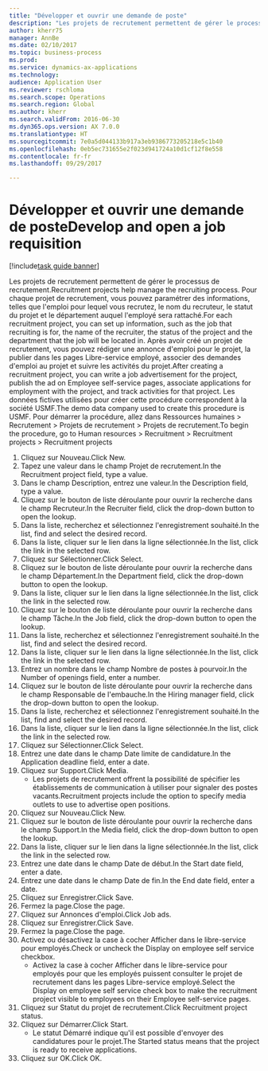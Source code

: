```yaml
--- 
title: "Développer et ouvrir une demande de poste"
description: "Les projets de recrutement permettent de gérer le processus de recrutement."
author: kherr75
manager: AnnBe
ms.date: 02/10/2017
ms.topic: business-process
ms.prod: 
ms.service: dynamics-ax-applications
ms.technology: 
audience: Application User
ms.reviewer: rschloma
ms.search.scope: Operations
ms.search.region: Global
ms.author: kherr
ms.search.validFrom: 2016-06-30
ms.dyn365.ops.version: AX 7.0.0
ms.translationtype: HT
ms.sourcegitcommit: 7e0a5d044133b917a3eb9386773205218e5c1b40
ms.openlocfilehash: 0eb5ec731655e2f023d941724a10d1cf12f8e558
ms.contentlocale: fr-fr
ms.lasthandoff: 09/29/2017

---
```

# <a name="develop-and-open-a-job-requisition"></a><span data-ttu-id="e5e34-103">Développer et ouvrir une demande de poste</span><span class="sxs-lookup"><span data-stu-id="e5e34-103">Develop and open a job requisition</span></span>

[!include[task guide banner](../../includes/task-guide-banner.md)]

<span data-ttu-id="e5e34-104">Les projets de recrutement permettent de gérer le processus de recrutement.</span><span class="sxs-lookup"><span data-stu-id="e5e34-104">Recruitment projects help manage the recruiting process.</span></span> <span data-ttu-id="e5e34-105">Pour chaque projet de recrutement, vous pouvez paramétrer des informations, telles que l'emploi pour lequel vous recrutez, le nom du recruteur, le statut du projet et le département auquel l'employé sera rattaché.</span><span class="sxs-lookup"><span data-stu-id="e5e34-105">For each recruitment project, you can set up information, such as the job that recruiting is for, the name of the recruiter, the status of the project and the department that the job will be located in.</span></span> <span data-ttu-id="e5e34-106">Après avoir créé un projet de recrutement, vous pouvez rédiger une annonce d'emploi pour le projet, la publier dans les pages Libre-service employé, associer des demandes d'emploi au projet et suivre les activités du projet.</span><span class="sxs-lookup"><span data-stu-id="e5e34-106">After creating a recruitment project, you can write a job advertisement for the project, publish the ad on Employee self-service pages, associate applications for employment with the project, and track activities for that project.</span></span> <span data-ttu-id="e5e34-107">Les données fictives utilisées pour créer cette procédure correspondent à la société USMF.</span><span class="sxs-lookup"><span data-stu-id="e5e34-107">The demo data company used to create this procedure is USMF.</span></span> <span data-ttu-id="e5e34-108">Pour démarrer la procédure, allez dans Ressources humaines > Recrutement > Projets de recrutement > Projets de recrutement.</span><span class="sxs-lookup"><span data-stu-id="e5e34-108">To begin the procedure, go to Human resources > Recruitment > Recruitment projects > Recruitment projects</span></span>

1. <span data-ttu-id="e5e34-109">Cliquez sur Nouveau.</span><span class="sxs-lookup"><span data-stu-id="e5e34-109">Click New.</span></span>
2. <span data-ttu-id="e5e34-110">Tapez une valeur dans le champ Projet de recrutement.</span><span class="sxs-lookup"><span data-stu-id="e5e34-110">In the Recruitment project field, type a value.</span></span>
3. <span data-ttu-id="e5e34-111">Dans le champ Description, entrez une valeur.</span><span class="sxs-lookup"><span data-stu-id="e5e34-111">In the Description field, type a value.</span></span>
4. <span data-ttu-id="e5e34-112">Cliquez sur le bouton de liste déroulante pour ouvrir la recherche dans le champ Recruteur.</span><span class="sxs-lookup"><span data-stu-id="e5e34-112">In the Recruiter field, click the drop-down button to open the lookup.</span></span>
5. <span data-ttu-id="e5e34-113">Dans la liste, recherchez et sélectionnez l'enregistrement souhaité.</span><span class="sxs-lookup"><span data-stu-id="e5e34-113">In the list, find and select the desired record.</span></span>
6. <span data-ttu-id="e5e34-114">Dans la liste, cliquer sur le lien dans la ligne sélectionnée.</span><span class="sxs-lookup"><span data-stu-id="e5e34-114">In the list, click the link in the selected row.</span></span>
7. <span data-ttu-id="e5e34-115">Cliquez sur Sélectionner.</span><span class="sxs-lookup"><span data-stu-id="e5e34-115">Click Select.</span></span>
8. <span data-ttu-id="e5e34-116">Cliquez sur le bouton de liste déroulante pour ouvrir la recherche dans le champ Département.</span><span class="sxs-lookup"><span data-stu-id="e5e34-116">In the Department field, click the drop-down button to open the lookup.</span></span>
9. <span data-ttu-id="e5e34-117">Dans la liste, cliquer sur le lien dans la ligne sélectionnée.</span><span class="sxs-lookup"><span data-stu-id="e5e34-117">In the list, click the link in the selected row.</span></span>
10. <span data-ttu-id="e5e34-118">Cliquez sur le bouton de liste déroulante pour ouvrir la recherche dans le champ Tâche.</span><span class="sxs-lookup"><span data-stu-id="e5e34-118">In the Job field, click the drop-down button to open the lookup.</span></span>
11. <span data-ttu-id="e5e34-119">Dans la liste, recherchez et sélectionnez l'enregistrement souhaité.</span><span class="sxs-lookup"><span data-stu-id="e5e34-119">In the list, find and select the desired record.</span></span>
12. <span data-ttu-id="e5e34-120">Dans la liste, cliquer sur le lien dans la ligne sélectionnée.</span><span class="sxs-lookup"><span data-stu-id="e5e34-120">In the list, click the link in the selected row.</span></span>
13. <span data-ttu-id="e5e34-121">Entrez un nombre dans le champ Nombre de postes à pourvoir.</span><span class="sxs-lookup"><span data-stu-id="e5e34-121">In the Number of openings field, enter a number.</span></span>
14. <span data-ttu-id="e5e34-122">Cliquez sur le bouton de liste déroulante pour ouvrir la recherche dans le champ Responsable de l'embauche.</span><span class="sxs-lookup"><span data-stu-id="e5e34-122">In the Hiring manager field, click the drop-down button to open the lookup.</span></span>
15. <span data-ttu-id="e5e34-123">Dans la liste, recherchez et sélectionnez l'enregistrement souhaité.</span><span class="sxs-lookup"><span data-stu-id="e5e34-123">In the list, find and select the desired record.</span></span>
16. <span data-ttu-id="e5e34-124">Dans la liste, cliquer sur le lien dans la ligne sélectionnée.</span><span class="sxs-lookup"><span data-stu-id="e5e34-124">In the list, click the link in the selected row.</span></span>
17. <span data-ttu-id="e5e34-125">Cliquez sur Sélectionner.</span><span class="sxs-lookup"><span data-stu-id="e5e34-125">Click Select.</span></span>
18. <span data-ttu-id="e5e34-126">Entrez une date dans le champ Date limite de candidature.</span><span class="sxs-lookup"><span data-stu-id="e5e34-126">In the Application deadline field, enter a date.</span></span>
19. <span data-ttu-id="e5e34-127">Cliquez sur Support.</span><span class="sxs-lookup"><span data-stu-id="e5e34-127">Click Media.</span></span>
    * <span data-ttu-id="e5e34-128">Les projets de recrutement offrent la possibilité de spécifier les établissements de communication à utiliser pour signaler des postes vacants.</span><span class="sxs-lookup"><span data-stu-id="e5e34-128">Recruitment projects include the option to specify media outlets to use to advertise open positions.</span></span>  
20. <span data-ttu-id="e5e34-129">Cliquez sur Nouveau.</span><span class="sxs-lookup"><span data-stu-id="e5e34-129">Click New.</span></span>
21. <span data-ttu-id="e5e34-130">Cliquez sur le bouton de liste déroulante pour ouvrir la recherche dans le champ Support.</span><span class="sxs-lookup"><span data-stu-id="e5e34-130">In the Media field, click the drop-down button to open the lookup.</span></span>
22. <span data-ttu-id="e5e34-131">Dans la liste, cliquer sur le lien dans la ligne sélectionnée.</span><span class="sxs-lookup"><span data-stu-id="e5e34-131">In the list, click the link in the selected row.</span></span>
23. <span data-ttu-id="e5e34-132">Entrez une date dans le champ Date de début.</span><span class="sxs-lookup"><span data-stu-id="e5e34-132">In the Start date field, enter a date.</span></span>
24. <span data-ttu-id="e5e34-133">Entrez une date dans le champ Date de fin.</span><span class="sxs-lookup"><span data-stu-id="e5e34-133">In the End date field, enter a date.</span></span>
25. <span data-ttu-id="e5e34-134">Cliquez sur Enregistrer.</span><span class="sxs-lookup"><span data-stu-id="e5e34-134">Click Save.</span></span>
26. <span data-ttu-id="e5e34-135">Fermez la page.</span><span class="sxs-lookup"><span data-stu-id="e5e34-135">Close the page.</span></span>
27. <span data-ttu-id="e5e34-136">Cliquez sur Annonces d'emploi.</span><span class="sxs-lookup"><span data-stu-id="e5e34-136">Click Job ads.</span></span>
28. <span data-ttu-id="e5e34-137">Cliquez sur Enregistrer.</span><span class="sxs-lookup"><span data-stu-id="e5e34-137">Click Save.</span></span>
29. <span data-ttu-id="e5e34-138">Fermez la page.</span><span class="sxs-lookup"><span data-stu-id="e5e34-138">Close the page.</span></span>
30. <span data-ttu-id="e5e34-139">Activez ou désactivez la case à cocher Afficher dans le libre-service pour employés.</span><span class="sxs-lookup"><span data-stu-id="e5e34-139">Check or uncheck the Display on employee self service checkbox.</span></span>
    * <span data-ttu-id="e5e34-140">Activez la case à cocher Afficher dans le libre-service pour employés pour que les employés puissent consulter le projet de recrutement dans les pages Libre-service employé.</span><span class="sxs-lookup"><span data-stu-id="e5e34-140">Select the Display on employee self service check box to make the recruitment project visible to employees on their Employee self-service pages.</span></span>  
31. <span data-ttu-id="e5e34-141">Cliquez sur Statut du projet de recrutement.</span><span class="sxs-lookup"><span data-stu-id="e5e34-141">Click Recruitment project status.</span></span>
32. <span data-ttu-id="e5e34-142">Cliquez sur Démarrer.</span><span class="sxs-lookup"><span data-stu-id="e5e34-142">Click Start.</span></span>
    * <span data-ttu-id="e5e34-143">Le statut Démarré indique qu'il est possible d'envoyer des candidatures pour le projet.</span><span class="sxs-lookup"><span data-stu-id="e5e34-143">The Started status means that the project is ready to receive applications.</span></span>  
33. <span data-ttu-id="e5e34-144">Cliquez sur OK.</span><span class="sxs-lookup"><span data-stu-id="e5e34-144">Click OK.</span></span>


